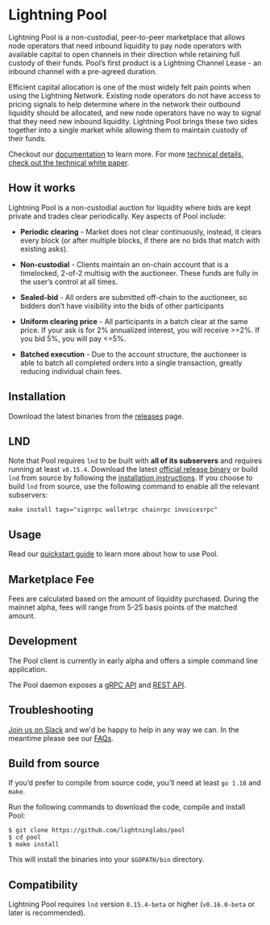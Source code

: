 # Lightning Pool

Lightning Pool is a non-custodial, peer-to-peer marketplace that allows node
operators that need inbound liquidity to pay node operators with available
capital to open channels in their direction while retaining full custody of
their funds. Pool’s first product is a Lightning Channel Lease - an inbound
channel with a pre-agreed duration.

Efficient capital allocation is one of the most widely felt pain points when
using the Lightning Network. Existing node operators do not have access to
pricing signals to help determine where in the network their outbound liquidity
should be allocated, and new node operators have no way to signal that they
need new inbound liquidity. Lightning Pool brings these two sides together into
a single market while allowing them to maintain custody of their funds.

Checkout our [documentation](https://pool.lightning.engineering/) to learn
more. For more [technical details, check out the technical white
paper](https://github.com/lightninglabs/pool-paper/blob/main/liquidity.pdf).

## How it works
Lightning Pool is a non-custodial auction for liquidity where bids are kept
private and trades clear periodically. Key aspects of Pool include:

- **Periodic clearing** - Market does not clear continuously, instead, it
  clears every block (or after multiple blocks, if there are no bids that match
  with existing asks).

- **Non-custodial** - Clients maintain an on-chain account that is a
  timelocked, 2-of-2 multisig with the auctioneer. These funds are fully in the
  user’s control at all times.

- **Sealed-bid** - All orders are submitted off-chain to the auctioneer, so
  bidders don’t have visibility into the bids of other participants

- **Uniform clearing price** - All participants in a batch clear at the same
  price. If your ask is for 2% annualized interest, you will receive >=2%. If
  you bid 5%, you will pay <=5%.

- **Batched execution** - Due to the account structure, the auctioneer is able
  to batch all completed orders into a single transaction, greatly reducing
  individual chain fees.

## Installation
Download the latest binaries from the
[releases](https://github.com/lightninglabs/pool/releases) page.

## LND

Note that Pool requires `lnd` to be built with **all of its subservers** and
requires running at least `v0.15.4`. Download the latest [official release
binary](https://github.com/lightningnetwork/lnd/releases/latest) or build `lnd`
from source by following the [installation
instructions](https://github.com/lightningnetwork/lnd/blob/master/docs/INSTALL.md).
If you choose to build `lnd` from source, use the following command to enable
all the relevant subservers:

```
make install tags="signrpc walletrpc chainrpc invoicesrpc"
```

## Usage
Read our [quickstart guide](https://pool.lightning.engineering/quickstart) to
learn more about how to use Pool. 

## Marketplace Fee 
Fees are calculated based on the amount of liquidity purchased. During the
mainnet alpha, fees will range from 5-25 basis points of the matched amount.

## Development
The Pool client is currently in early alpha and offers a simple command line
application.

The Pool daemon exposes a [gRPC
API](https://lightning.engineering/poolapi/index.html#pool-grpc-api-reference)
and [REST
API](https://lightning.engineering/poolapi/index.html#pool-rest-api-reference).

## Troubleshooting
[Join us on Slack](https://lightning.engineering/slack.html) and we'd be happy
to help in any way we can. In the meantime please see our
[FAQs](https://pool.lightning.engineering/faq).

## Build from source
If you’d prefer to compile from source code, you’ll need at least `go 1.18` and
`make`.

Run the following commands to download the code, compile and install Pool:

```shell
$ git clone https://github.com/lightninglabs/pool
$ cd pool
$ make install
```

This will install the binaries into your `$GOPATH/bin` directory.

## Compatibility
Lightning Pool requires `lnd` version `0.15.4-beta` or higher (`v0.16.0-beta` or
later is recommended).
